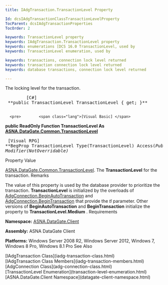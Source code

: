 ```yaml
---
title: IAdgTransaction.TransactionLevel Property

Id: dcsIAdgTransactionClassTransactionLevelProperty
TocParent: dcsIAdgTransactionProperties
TocOrder: 2

keywords: TransactionLevel property
keywords: IAdgTransaction.TransactionLevel property
keywords: enumerations [DCS 16.0 TransactionLevel, used by
keywords: TransactionLevel enumeration, used by

keywords: transactions, connection lock level returned
keywords: transaction connection lock level returned
keywords: database transactions, connection lock level returned

---
```


The locking level for the transaction.
<pre>        <span class="lang">[C#]</span>
 **public TransactionLevel TransactionLevel { get; }** 
      </pre>
      <pre>        <span class="lang">[Visual Basic] </span>
 **public ReadOnly Function TransactionLevel As [ASNA.DataGate.Common.TransactionLevel](transaction-level-enumeration.html)** 
      </pre>
      <pre class="prettyprint">
        <span class="lang">[Visual RPG]</span>
 **BegProp TransactionLevel Type(TransactionLevel) Access(*Public) Modifier(*NotOverridable)** 
      </pre>

Property Value

[ASNA.DataGate.Common.TransactionLevel](transaction-level-enumeration.html). The **TransactionLevel** for the transaction.
Remarks

The value of this property is used by the database provider to prioritize the transaction. **TransactionLevel** is initialized by the overloads of [AdgConnection.BeginAutoTransaction](adg-connection-class-begin-auto-transaction-method-main.html) and [AdgConnection.BeginTransaction](adg-connection-class-begin-transaction-method-main.html) that provide the *tl* parameter. Other versions of **BeginAutoTransaction** and **BeginTransaction** initialize the property to **TransactionLevel.Medium** .
Requirements

<span> **Namespace:** [ASNA.DataGate.Client](datagate-client-namespace.html) </span> 

<span> **Assembly:** ASNA DataGate Client</span> 

<span> **Platforms:** Windows Server 2008 R2, Windows Server 2012, Windows 7, Windows 8 Pro, Windows 8.1 Pro</span>
See Also

<dl />
      [IAdgTransaction Class](iadg-transaction-class.html)
      <br />
      [IAdgTransaction Class Members](iadg-transaction-members.html)
      <br />
      [AdgConnection Class](adg-connection-class.html)
      <br />
      [TransactionLevel Enumeration](transaction-level-enumeration.html)
      <br />
      [ASNA.DataGate.Client Namespace](datagate-client-namespace.html)

